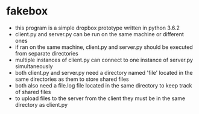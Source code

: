 # fakebox
- this program is a simple dropbox prototype written in python 3.6.2
- client.py and server.py can be run on the same machine or different ones
- if ran on the same machine, client.py and server.py should be executed from separate directories
- multiple instances of client.py can connect to one instance of server.py simultaneously
- both client.py and server.py need a directory named 'file' located in the same directories as them to store shared files
- both also need a file.log file located in the same directory to keep track of shared files
- to upload files to the server from the client they must be in the same directory as client.py
